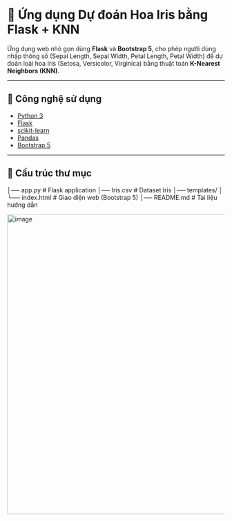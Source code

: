 # 🌸 Ứng dụng Dự đoán Hoa Iris bằng Flask + KNN

Ứng dụng web nhỏ gọn dùng **Flask** và **Bootstrap 5**, cho phép người dùng nhập thông số (Sepal Length, Sepal Width, Petal Length, Petal Width) để dự đoán loài hoa Iris (Setosa, Versicolor, Virginica) bằng thuật toán **K-Nearest Neighbors (KNN)**.

---

## 🚀 Công nghệ sử dụng
- [Python 3](https://www.python.org/)
- [Flask](https://flask.palletsprojects.com/)
- [scikit-learn](https://scikit-learn.org/)
- [Pandas](https://pandas.pydata.org/)
- [Bootstrap 5](https://getbootstrap.com/)

---

## 📂 Cấu trúc thư mục
│── app.py # Flask application
│── Iris.csv # Dataset Iris
│── templates/
│ └── index.html # Giao diện web (Bootstrap 5)
│── README.md # Tài liệu hướng dẫn

<img width="1505" height="693" alt="image" src="https://github.com/user-attachments/assets/b2156ced-1ddd-406e-a839-c4b853c53bc4" />
